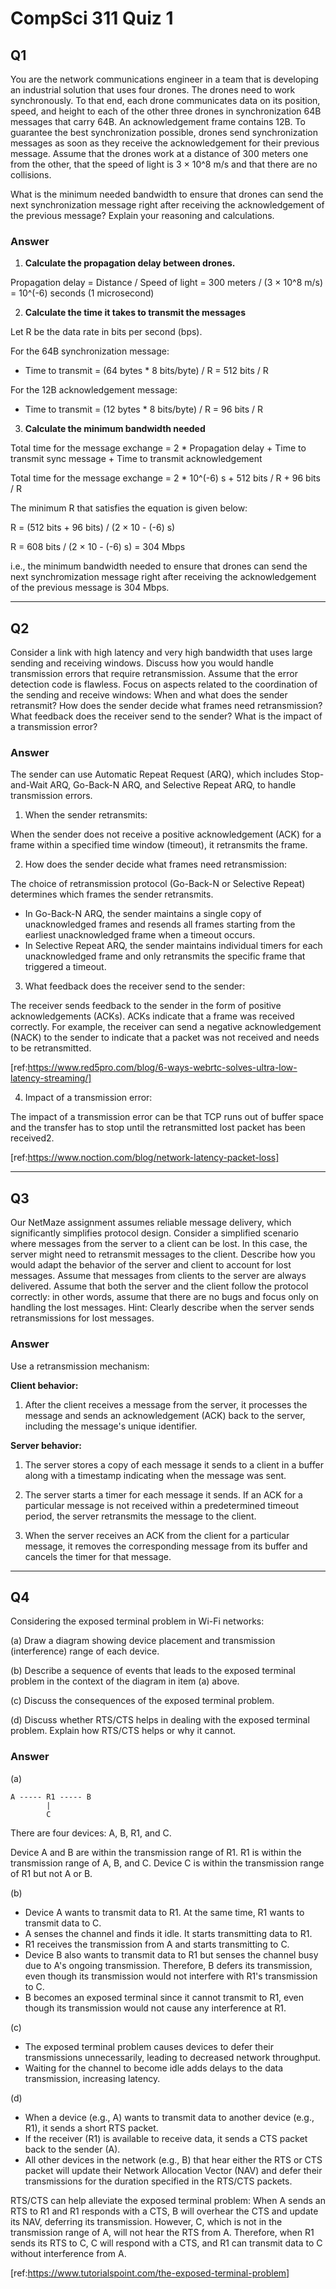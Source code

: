 # CompSci 311 Quiz 1

## Q1

You are the network communications engineer in a team that is developing an industrial solution that uses four drones. The drones need to work synchronously. To that end, each drone communicates data on its position, speed, and height to each of the other three drones in synchronization 64B messages that carry 64B. An acknowledgement frame contains 12B. To guarantee the best synchronization possible, drones send synchronization messages as soon as they receive the acknowledgement for their previous message. Assume that the drones work at a distance of 300 meters one from the other, that the speed of light is 3 × 10^8 m/s and that there are no collisions.

What is the minimum needed bandwidth to ensure that drones can send the next synchronization message right after receiving the acknowledgement of the previous message? Explain your reasoning and calculations.

### Answer

1. **Calculate the propagation delay between drones.**

Propagation delay = Distance / Speed of light = 300 meters / (3 × 10^8 m/s) = 10^(-6) seconds (1 microsecond)

2. **Calculate the time it takes to transmit the messages**

Let R be the data rate in bits per second (bps).

For the 64B synchronization message:
- Time to transmit = (64 bytes * 8 bits/byte) / R = 512 bits / R
  
For the 12B acknowledgement message:
- Time to transmit = (12 bytes * 8 bits/byte) / R = 96 bits / R
  
3. **Calculate the minimum bandwidth needed**

Total time for the message exchange = 2 * Propagation delay + Time to transmit sync message + Time to transmit acknowledgement

Total time for the message exchange = 2 * 10^(-6) s + 512 bits / R + 96 bits / R

The minimum R that satisfies the equation is given below:

R = (512 bits + 96 bits) / (2 × 10 - (-6) s)

R = 608 bits / (2 × 10 - (-6) s) = 304 Mbps

i.e., the minimum bandwidth needed to ensure that drones can send the next synchromization message right after receiving the acknowledgement of the previous message is 304 Mbps.

---

## Q2

​​Consider a link with high latency and very high bandwidth that uses large sending and receiving windows. Discuss how you would handle transmission errors that require retransmission. Assume that the error detection code is flawless. Focus on aspects related to the coordination of the sending and receive windows: When and what does the sender retransmit? How does the sender decide what frames need retransmission? What feedback does the receiver send to the sender? What is the impact of a transmission error?

### Answer

The sender can use Automatic Repeat Request (ARQ), which includes Stop-and-Wait ARQ, Go-Back-N ARQ, and Selective Repeat ARQ, to handle transmission errors.

1. When the sender retransmits:

When the sender does not receive a positive acknowledgement (ACK) for a frame within a specified time window (timeout), it retransmits the frame. 

2. How does the sender decide what frames need retransmission:

The choice of retransmission protocol (Go-Back-N or Selective Repeat) determines which frames the sender retransmits.

- In Go-Back-N ARQ, the sender maintains a single copy of unacknowledged frames and resends all frames starting from the earliest unacknowledged frame when a timeout occurs.
- In Selective Repeat ARQ, the sender maintains individual timers for each unacknowledged frame and only retransmits the specific frame that triggered a timeout.

3. What feedback does the receiver send to the sender:

The receiver sends feedback to the sender in the form of positive acknowledgements (ACKs). ACKs indicate that a frame was received correctly. For example, the receiver can send a negative acknowledgement (NACK) to the sender to indicate that a packet was not received and needs to be retransmitted.

[ref:https://www.red5pro.com/blog/6-ways-webrtc-solves-ultra-low-latency-streaming/]

4. Impact of a transmission error:

The impact of a transmission error can be that TCP runs out of buffer space and the transfer has to stop until the retransmitted lost packet has been received2.

[ref:https://www.noction.com/blog/network-latency-packet-loss]

---

## Q3

Our NetMaze assignment assumes reliable message delivery, which significantly simplifies protocol design. Consider a simplified scenario where messages from the server to a client can be lost. In this case, the server might need to retransmit messages to the client. Describe how you would adapt the behavior of the server and client to account for lost messages. Assume that messages from clients to the server are always delivered. Assume that both the server and the client follow the protocol correctly: in other words, assume that there are no bugs and focus only on handling the lost messages. Hint: Clearly describe when the server sends retransmissions for lost messages.

### Answer

Use a retransmission mechanism:

**Client behavior:**

1. After the client receives a message from the server, it processes the message and sends an acknowledgement (ACK) back to the server, including the message's unique identifier.

**Server behavior:**

1. The server stores a copy of each message it sends to a client in a buffer along with a timestamp indicating when the message was sent.

2. The server starts a timer for each message it sends. If an ACK for a particular message is not received within a predetermined timeout period, the server retransmits the message to the client.

3. When the server receives an ACK from the client for a particular message, it removes the corresponding message from its buffer and cancels the timer for that message.

---

## Q4

Considering the exposed terminal problem in Wi-Fi networks:

(a) Draw a diagram showing device placement and transmission (interference) range of each device.

(b) Describe a sequence of events that leads to the exposed terminal problem in the context of the diagram in item (a) above.

(c) Discuss the consequences of the exposed terminal problem.

(d) Discuss whether RTS/CTS helps in dealing with the exposed terminal problem. Explain how RTS/CTS helps or why it cannot.

### Answer

(a)

```
A ----- R1 ----- B
        |
        C
```

There are four devices: A, B, R1, and C.

Device A and B are within the transmission range of R1.
R1 is within the transmission range of A, B, and C.
Device C is within the transmission range of R1 but not A or B.

(b)

- Device A wants to transmit data to R1. At the same time, R1 wants to transmit data to C.
- A senses the channel and finds it idle. It starts transmitting data to R1.
- R1 receives the transmission from A and starts transmitting to C.
- Device B also wants to transmit data to R1 but senses the channel busy due to A's ongoing transmission. Therefore, B defers its transmission, even though its transmission would not interfere with R1's transmission to C.
- B becomes an exposed terminal since it cannot transmit to R1, even though its transmission would not cause any interference at R1.

(c)

- The exposed terminal problem causes devices to defer their transmissions unnecessarily, leading to decreased network throughput.
- Waiting for the channel to become idle adds delays to the data transmission, increasing latency.

(d)

- When a device (e.g., A) wants to transmit data to another device (e.g., R1), it sends a short RTS packet.
- If the receiver (R1) is available to receive data, it sends a CTS packet back to the sender (A).
- All other devices in the network (e.g., B) that hear either the RTS or CTS packet will update their Network Allocation Vector (NAV) and defer their transmissions for the duration specified in the RTS/CTS packets.

RTS/CTS can help alleviate the exposed terminal problem: When A sends an RTS to R1 and R1 responds with a CTS, B will overhear the CTS and update its NAV, deferring its transmission. However, C, which is not in the transmission range of A, will not hear the RTS from A. Therefore, when R1 sends its RTS to C, C will respond with a CTS, and R1 can transmit data to C without interference from A.

[ref:https://www.tutorialspoint.com/the-exposed-terminal-problem]